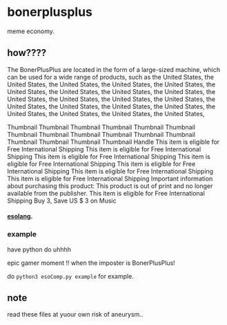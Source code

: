 # bonerplusplus

meme economy.


## how????

The BonerPlusPlus are located in the form of a large-sized machine, which can be used for a wide range of products, such as the United States, the United States, the United States, the United States, the United States, the United States, the United States, the United States, the United States, the United States, the United States, the United States, the United States, the United States, the United States, the United States, the United States, the United States, the United States, the United States, the United States,

Thumbnail Thumbnail Thumbnail Thumbnail Thumbnail Thumbnail Thumbnail Thumbnail Thumbnail Thumbnail Thumbnail Thumbnail Thumbnail Thumbnail Thumbnail Thumbnail Handle This item is eligible for Free International Shipping This item is eligible for Free International Shipping This item is eligible for Free International Shipping This item is eligible for Free International Shipping This item is eligible for Free International Shipping This item is eligible for Free International Shipping This item is eligible for Free International Shipping Important information about purchasing this product: This product is out of print and no longer available from the publisher. This item is eligible for Free International Shipping Buy 3, Save US $ 3 on Music

#### [esolang](https://esolangs.org/wiki/Boner%2B%2B).

### example

have python
do uhhhh

epic gamer moment !! when the imposter is BonerPlusPlus!

do `python3 esoComp.py example` for example. 

## note

read these files at yuour own risk of aneurysm..
